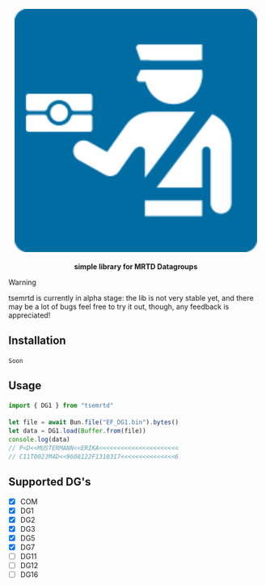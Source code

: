 <p align="center">
    <a href="https://github.com/li0ard/tsemrtd/">
        <img src="https://raw.githubusercontent.com/li0ard/tsemrtd/main/.github/logo.svg" alt="tsemrtd logo" title="tsemrtd" width="480" /><br/>
    </a><br/>
    <b>simple library for MRTD Datagroups</b>
    <br>
</p>

> [!WARNING]
> tsemrtd is currently in alpha stage: the lib is not very stable yet, and there may be a lot of bugs
> feel free to try it out, though, any feedback is appreciated!

## Installation

`Soon`

## Usage

```ts
import { DG1 } from "tsemrtd"

let file = await Bun.file("EF_DG1.bin").bytes()
let data = DG1.load(Buffer.from(file))
console.log(data)
// P<D<<MUSTERMANN<<ERIKA<<<<<<<<<<<<<<<<<<<<<<
// C11T002JM4D<<9608122F1310317<<<<<<<<<<<<<<<6
```

## Supported DG's

- [x] COM
- [x] DG1
- [x] DG2
- [x] DG3
- [x] DG5
- [x] DG7
- [ ] DG11
- [ ] DG12
- [ ] DG16